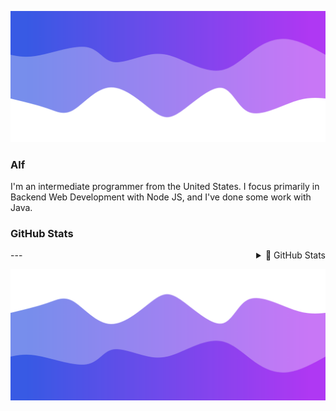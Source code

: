 ![Header](./header.png)

### Alf
 I'm an intermediate programmer from the United States. I focus primarily in Backend Web Development with Node JS, and I've done some work with Java.

### GitHub Stats

<div align='left' style="display: flex; justify-content: space-between;">
---
<details>
  <summary>🔧 GitHub Stats</summary>

  <img align="left" alt="Alf's GitHub Stats" src="https://github-readme-stats.vercel.app/api?username=Alfredo-Developer&show_icons=true&theme=react&bg_color=DEG,00589B,0692E2&hide_border=true&title_color=0D1117&icon_color=0D1117" />
  
<details>
  <summary>🔧 Most Used Languages</summary>

<img align="left" alt="Alf's Top Languages" src="https://github-readme-stats.vercel.app/api/top-langs/?username=Alfredo-Developer&show_icons=true&theme=react&bg_color=DEG,00589B,0692E2&hide_border=true&title_color=0D1117&icon_color=0D1117" />

</details>

</div>

![Footer](./footer.png)
